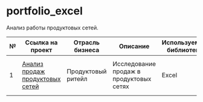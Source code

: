 # portfolio_excel
Анализ работы продуктовых сетей.

№ | Ссылка на проект | Отрасль бизнеса | Описание | Используемые библиотеки | Презентация проекта 
---|---|---|---|---|---|
 1| [Анализ продаж продуктовых сетей](https://docs.google.com/spreadsheets/d/10j-O526wX3SB5fxPfY7UyobRRbrBPnvg/edit?usp=sharing&ouid=102335421173396186695&rtpof=true&sd=true) | Продуктовый ритейл| Исследование продаж в продуктовых сетях | Excel| [В данной работе презентация не представлена]
